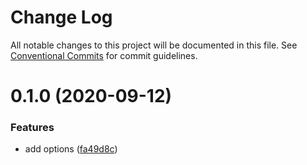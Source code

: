 # Change Log

All notable changes to this project will be documented in this file.
See [Conventional Commits](https://conventionalcommits.org) for commit guidelines.

# 0.1.0 (2020-09-12)

### Features

- add options ([fa49d8c](https://github.com/ntnyq/configs/commit/fa49d8cb38e86bc8f6be3825d0b0bd647ae474b1))
